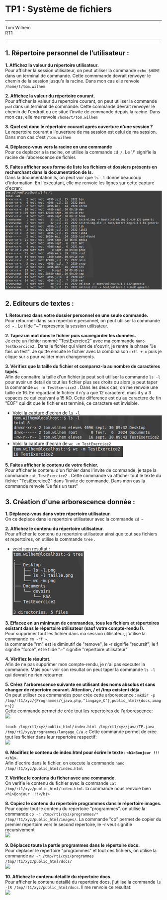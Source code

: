 # TP1 : Système de fichiers

---

Tom Wilhem  
RT1  

---

## 1. Répertoire personnel de l’utilisateur :  
**1. Affichez la valeur du répertoire utilisateur.**  
Pour afficher la session utilisateur, on peut utiliser la commande ```echo $HOME``` dans un terminal de commande. Cette commmande devrait renvoyer le chemin de la session jusqu'a la racine. Dans mon cas elle renvoie ```/home/t/tom.wilhem```  

**2. Affichez la valeur du répertoire courant.**  
Pour afficher la valeur du repertoire courant, on peut utiliser la commande ```pwd``` dans un terminal de commande. Cette commande devrait renvoyer le chemin de l'endroit ou ce situe l'invite de commande depuis la racine. Dans mon cas, elle me renvoie ```/home/t/tom.wilhem```  

**3. Quel est donc le répertoire courant après ouverture d’une session ?**  
Le repertoire courant a l'ouverture de ma session est celui de ma session. Dans mon cas c'est ```/tom.wilhem```  

**4. Déplacez-vous vers la racine en une commande**  
Pour ce deplacer a la racine, on utilise la commande ```cd /```. Le '/' signifie la racine de l'aborescence de fichier.

**5. Faites afficher sous forme de liste les fichiers et dossiers présents en recherchant dans la documentation de ls.**  
Dans la documentation ls, on peut voir que ```ls -l``` donne beaucoup d'information. En l'executant, elle me renvoie les lignes sur cette capture d'ecran: 
![](<image/ls -l.png>)

## 2. Editeurs de textes :  
**1. Retournez dans votre dossier personnel en une seule commande.**  
Pour retourner dans son repertoire personnel, on peut utiliser la commande ```cd ~``` . Le tilde "~" represente la session utilisateur.  

**2. Tapez un mot dans le fichier puis sauvegarder les données.**  
Je crée un fichier nommé "TestExercice2" avec ma commande ```nano TestExercice2``` . Dans le fichier qui vient de s'ouvrir, je rentre la phrase "Je fais un test". Je quitte ensuite le fichier avec la combinaison ```crtl + x``` puis je clique sur ```o``` pour valider mon changements.  

**3. Vérifiez que la taille du fichier et comparez-la au nombre de caractères tapés.**  
Afin de connaitre la taille d'un fichier je peut soit utiliser la commande ```ls -l``` pour avoir un detail de tout les fichier plus ses droits ou alors je peut taper la commande ```wc -m TestExercice2``` . Dans les deux cas, on me renvoie une taille de 16. En regardant le fichier il n'y a que 12 caractere, mais il y a 3 espaces ce qui equivant a 15 KO. Cette difference est du au caractere de fin "EOF" qui dit que le fichier est terminé, ce caractere est invisible. 
- Voici la capture d'ecran de ```ls -l```  
![](<image/ls -l taille.png>)
- Voici la capture d'ecran de ```wc -m TestExercice2```  
![](<image/wc -m.png>)

**5. Faites afficher le contenu de votre fichier.**  
Pour afficher le contenu d'un fichier dans l'invite de commande, je tape la commande ```cat TestExercice2``` . Cette commande va afficher tout le texte du fichier "TestExercice2" dans 'linvite de commande. Dans mon cas la commande renvoie "Je fais un test"

## 3. Création d'une arborescence donnée :  
**1. Déplacez-vous dans votre répertoire utilisateur.**  
On ce deplace dans le repertoire utilisateur avec la commande ```cd ~```  

**2. Affichez le contenu du répertoire utilisateur.**  
Pour afficher le contenu du repertoire utilisateur ainsi que tout ses fichiers et repertoires, on utilise la commande ```tree``` . 
- voici son resultat :  
![](image/tree.png)

**3. Effacez en un minimum de commandes, tous les fichiers et répertoires existant dans le répertoire utilisateur (sauf votre compte-rendu !).**  
Pour supprimer tout les fichier dans ma session utilisateur, j'utilise la commande ```rm -rf ~```.  
la commande "rm" est le diminutif de "remove", le -r signifie "recursif", le f signifie "force", et le tilde "~" signifie "repertoire utilisateur"

**4. Vérifiez le résultat.**  
Afin de ne pas supprimer mon compte-rendu, je n'ai pas executer la commande. Mais pour voir son resultat on peut taper la commande ```ls -l``` qui devrait ne rien retourner.

**5. Créez l'arborescence suivante en utilisant des noms absolus et sans changer de répertoire courant. Attention, / et /tmp existent déjà.**  
On peut utiliser ces commandes pour crée cette arborescence : 
```mkdir -p /tmp/rt1/xyz/{Programmes/{java,php,"langage_C"},public_html/{docs,images}}```  
Cette commande permet de crée tout les repertoires de l'arborescence:  
![](<image/tree Arbo.png>)  

```touch /tmp/rt1/xyz/public_html/index.html /tmp/rt1/xyz/java/TP.java /tmp/rt1/xyz/programmes/langage_C/a.c```
Cette commande permet de crée tout les fichier dans leur repertoire respectif:  
![](<image/tree Arbo fich.png>)

**6. Modifiez le contenu de index.html pour écrire le texte : ```<h1>Bonjour !!!</h1>```.**  
Afin d'ecrire dans le fichier, on execute la commande ```nano /tmp/rt1/xyz/public_html/index.html```  

**7. Vérifiez le contenu du ficher avec une commande.**  
On verifie le contenu du fichier avec la commande ```cat /tmp/rt1/xyz/public_html/index.html```. la commande nous renvoie bien ```<h1>Bonjour !!!</h1>```  

**8. Copiez le contenu du répertoire programmes dans le répertoire images.**  
Pour copier tout le contenu du repertoire "programmes". on utilise la commande ```cp -r /tmp/rt1/xyz/programmes/* /tmp/rt1/xyz/public_html/images/```. La commande "cp" permet de copier du premier repertoire vers le second repertoire, le -r veut signifie recursivement  
![](<image/tree depla programmes.png>)

**9. Déplacez toute la partie programmes dans le répertoire docs.**  
Pour deplacer le repertoire "programmes" et tout ces fichiers, on utilise la commande ```mv -r /tmp/rt1/xyz/programmes /tmp/rt1/xyz/public_html/docs/```  
![](<image/tree depla.png>)  

**10. Affichez le contenu détaillé du répertoire docs.**  
Pour afficher le contenu detaillé du repertoire docs, j'utilise la commande ```ls -lR /tmp/rt1/xyz/public_html/docs```. Il me renvoie ce resultat:   
![](<image/Contenu detailler.png>)